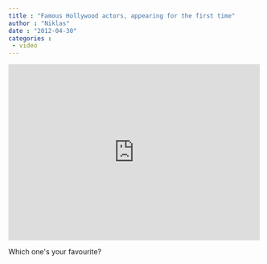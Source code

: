 ```yaml
---
title : "Famous Hollywood actors, appearing for the first time"
author : "Niklas"
date : "2012-04-30"
categories : 
 - video
---
```


<iframe src="http://player.vimeo.com/video/40588844" width="500" height="350" frameborder="0" webkitallowfullscreen mozallowfullscreen="" allowfullscreen=""></iframe>

Which one's your favourite?
